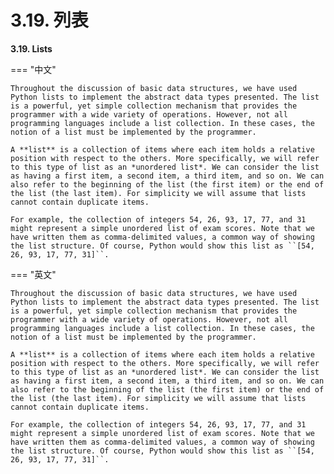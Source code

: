 # 3.19. 列表

**3.19. Lists**

=== "中文"

    Throughout the discussion of basic data structures, we have used Python lists to implement the abstract data types presented. The list is a powerful, yet simple collection mechanism that provides the programmer with a wide variety of operations. However, not all programming languages include a list collection. In these cases, the notion of a list must be implemented by the programmer.
    
    A **list** is a collection of items where each item holds a relative position with respect to the others. More specifically, we will refer to this type of list as an *unordered list*. We can consider the list as having a first item, a second item, a third item, and so on. We can also refer to the beginning of the list (the first item) or the end of the list (the last item). For simplicity we will assume that lists cannot contain duplicate items.
    
    For example, the collection of integers 54, 26, 93, 17, 77, and 31 might represent a simple unordered list of exam scores. Note that we have written them as comma-delimited values, a common way of showing the list structure. Of course, Python would show this list as ``[54, 26, 93, 17, 77, 31]``.

=== "英文"

    Throughout the discussion of basic data structures, we have used Python lists to implement the abstract data types presented. The list is a powerful, yet simple collection mechanism that provides the programmer with a wide variety of operations. However, not all programming languages include a list collection. In these cases, the notion of a list must be implemented by the programmer.
    
    A **list** is a collection of items where each item holds a relative position with respect to the others. More specifically, we will refer to this type of list as an *unordered list*. We can consider the list as having a first item, a second item, a third item, and so on. We can also refer to the beginning of the list (the first item) or the end of the list (the last item). For simplicity we will assume that lists cannot contain duplicate items.
    
    For example, the collection of integers 54, 26, 93, 17, 77, and 31 might represent a simple unordered list of exam scores. Note that we have written them as comma-delimited values, a common way of showing the list structure. Of course, Python would show this list as ``[54, 26, 93, 17, 77, 31]``.
